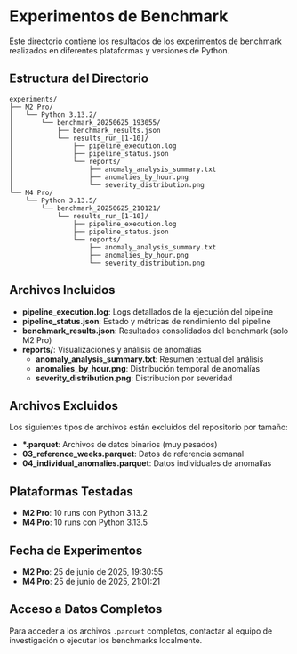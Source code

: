# Experimentos de Benchmark

Este directorio contiene los resultados de los experimentos de benchmark realizados en diferentes plataformas y versiones de Python.

## Estructura del Directorio

```
experiments/
├── M2 Pro/
│   └── Python 3.13.2/
│       └── benchmark_20250625_193055/
│           ├── benchmark_results.json
│           └── results_run_[1-10]/
│               ├── pipeline_execution.log
│               ├── pipeline_status.json
│               └── reports/
│                   ├── anomaly_analysis_summary.txt
│                   ├── anomalies_by_hour.png
│                   └── severity_distribution.png
└── M4 Pro/
    └── Python 3.13.5/
        └── benchmark_20250625_210121/
            └── results_run_[1-10]/
                ├── pipeline_execution.log
                ├── pipeline_status.json
                └── reports/
                    ├── anomaly_analysis_summary.txt
                    ├── anomalies_by_hour.png
                    └── severity_distribution.png
```

## Archivos Incluidos

- **pipeline_execution.log**: Logs detallados de la ejecución del pipeline
- **pipeline_status.json**: Estado y métricas de rendimiento del pipeline
- **benchmark_results.json**: Resultados consolidados del benchmark (solo M2 Pro)
- **reports/**: Visualizaciones y análisis de anomalías
  - **anomaly_analysis_summary.txt**: Resumen textual del análisis
  - **anomalies_by_hour.png**: Distribución temporal de anomalías
  - **severity_distribution.png**: Distribución por severidad

## Archivos Excluidos

Los siguientes tipos de archivos están excluidos del repositorio por tamaño:
- **\*.parquet**: Archivos de datos binarios (muy pesados)
- **03_reference_weeks.parquet**: Datos de referencia semanal
- **04_individual_anomalies.parquet**: Datos individuales de anomalías

## Plataformas Testadas

- **M2 Pro**: 10 runs con Python 3.13.2
- **M4 Pro**: 10 runs con Python 3.13.5

## Fecha de Experimentos

- **M2 Pro**: 25 de junio de 2025, 19:30:55
- **M4 Pro**: 25 de junio de 2025, 21:01:21

## Acceso a Datos Completos

Para acceder a los archivos `.parquet` completos, contactar al equipo de investigación o ejecutar los benchmarks localmente.
